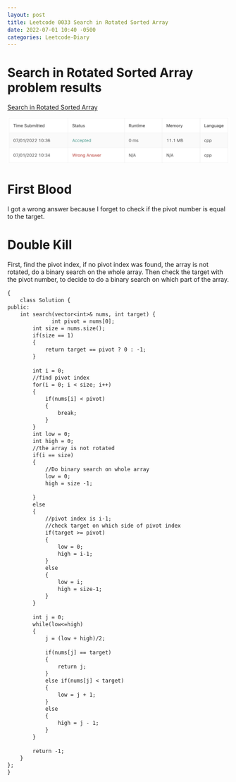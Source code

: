 ```yaml
---
layout: post
title: Leetcode 0033 Search in Rotated Sorted Array
date: 2022-07-01 10:40 -0500
categories: Leetcode-Diary
---
```

# Search in Rotated Sorted Array problem results

[Search in Rotated Sorted Array](https://leetcode.com/problems/search-in-rotated-sorted-array/)

![Result](/assets/images/search_in_rotated_sorted_array.png)

# First Blood

I got a wrong answer because I forget to check if the pivot number is equal to the target.

# Double Kill

First, find the pivot index, if no pivot index was found, the array is not rotated, do a binary search on the whole array.
Then check the target with the pivot number, to decide to do a binary search on which part of the array.

```
{
    class Solution {
public:
    int search(vector<int>& nums, int target) {
              int pivot = nums[0];
        int size = nums.size();
        if(size == 1)
        {
            return target == pivot ? 0 : -1;
        }

        int i = 0;
        //find pivot index
        for(i = 0; i < size; i++)
        {
            if(nums[i] < pivot)
            {
                break;
            }
        }
        int low = 0;
        int high = 0;
        //the array is not rotated
        if(i == size)
        {
            //Do binary search on whole array
            low = 0;
            high = size -1;
            
        }
        else
        {
            //pivot index is i-1;
            //check target on which side of pivot index
            if(target >= pivot)
            {
                low = 0;
                high = i-1;
            }
            else
            {
                low = i;
                high = size-1;
            }
        }

        int j = 0;
        while(low<=high)
        {
            j = (low + high)/2;

            if(nums[j] == target)
            {
                return j;
            }
            else if(nums[j] < target)
            {
                low = j + 1;
            }
            else
            {
                high = j - 1;
            }
        }

        return -1;  
    }
};
}
```

